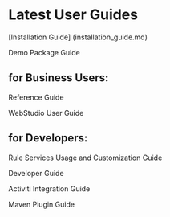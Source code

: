 # Latest User Guides


[Installation Guide] (installation_guide.md)

Demo Package Guide

## for Business Users:

Reference Guide

WebStudio User Guide

## for Developers:

Rule Services Usage and Customization Guide

Developer Guide

Activiti Integration Guide

Maven Plugin Guide
